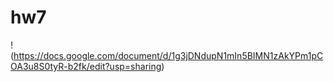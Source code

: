 # hw7
!(https://docs.google.com/document/d/1g3jDNdupN1mIn5BIMN1zAkYPm1pCOA3u8S0tyR-b2fk/edit?usp=sharing)
